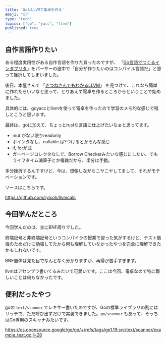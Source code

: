 ```yaml
---
title: 'GoとLLVMで電卓を作る'
emoji: "🕠"
type: "tech"
topics: ["go", "yacc", "llvm"]
published: true
---
```


## 自作言語作りたい


ある程度実用性がある自作言語を作りた買ったのですが、
「[Go言語でつくるインタプリタ](https://www.amazon.co.jp/Go言語でつくるインタプリタ-Thorsten-Ball/dp/4873118220)」をパーサーの途中で「自分が作りたいのはコンパイル言語だ」と思って挫折してしまいました。

後日、本屋さんで
「[きつねさんでもわかるLLVM](https://www.amazon.co.jp/きつねさんでもわかるLLVM-コンパイラを自作するためのガイドブック-柏木-餅子/dp/4844334158)」
を見つけて、これなら簡単に作れたらいいなと思って、とりあえず電卓を作るところからということで始めました。


具体的には、goyaccとllvmを使って電卓を作ったので学習のメモ的な感じで残しとこうと思います。

最終は、goに加えて、ちょっとrustな言語に仕上げたいなぁと思ってます。
* mut がない限りreadonly
* ポインタなし、nullable は?つけるとかそんな感じ
* if, forが式
* ガーベージコレクタなしで、Borrow Checkerみたいな感じにしたい、でもライフタイム演算子とか複雑だから、半分は手動。

多分挫折するんですけど、今は、想像しながらニヤニヤしてまして、それがモチベーションです。

ソースはこちらです。

https://github.com/ryicoh/llvmcalc


## 今回学んだところ

今回学んだのは、主にBNF周りでした。

終端記号と非終端記号というコンパイラの授業で習った気がするけど、テスト勉強のためだけに勉強してたから何も理解していなかったやつを完全に理解できたかもしれないです。

BNF自体は見た目でなんとなく分かりますが、再帰が苦手すぎます。

llvmはアセンブラ書いてるみたいで可愛いです。ここは今回、電卓なので特に難しいことは何もなかったです。


## 便利だったやつ

goの `text/scanner` でレキサー書いたのですが、Goの標準ライブラリの割にはリッチで、ただ呼び出すだけで実装できました。`go/scanner` もあって、そっちはGo専用のスキャナみたいです。

https://cs.opensource.google/go/go/+/refs/tags/go1.19:src/text/scanner/example_test.go;l=28

